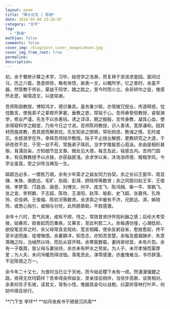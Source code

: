 ```yaml
---
layout: poem
title: "博士论文 | 致谢"
date: 2018-05-08 15:26:07
category: "文字"
tag:
  - "致谢"
mathjax: false
comments: false
cover_img: /blog/post_cover_images/moon.jpg
cover_img_from_root: true
permalink:
description:
---
```


<p>
初，余于蜀修计算之术学，习毕，始觉学之浩渺，而复拜于浙滨求是园。窗间过马，历之六载，恳恳悱悱，略有体悟，故表一文，以概所学。忆之昔时，余虽不器，然受教于师长，蒙益于同学，踉之跄之，至今时而小立。余非矫作之徒，惟感怀此恩，喻情造文，以是铭谢。

<p>
吾师陈刚教授，博知鸿才，德识兼具。虽务重少暇，亦常拨冗授业，传道释惑，忱忱数言，使我弟子之辈顿开茅塞，垂教之恩，常铭于心。吾师寿黎但教授，睿智渊学，修业严谨。先生不以余愚钝，诱之谆谆，期之殷殷，言传身教，凝其心血，使余得窥科学之殿堂，乃有今日之寸进。吾师陈珂教授，识人善诱，宽厚谦和。因其材而施其教，悉其惑而解其忧。先生知余之困顿，常衔担虑，教诲之情，无时或忘。余尝游学在外，幸拜吾师陆华教授。陆子不止授业解惑，更教研究之大道，于研孜孜不怠，于究一丝不苟，常施弟子珠玑，当字字推敲苦心孤诣，余由是相形甚惭，耳濡目染，方知细节显文章、微处见大德，每念及此，铭感五内。吾师门固本，有伍赛教授予以点拨，亦获益匪浅。余求学以来，沐浩浩师德、楷楷学风，今学业虽竟，受之训导当裨及一生。

<p>
砥砺岂必多，一壁胜万珉。余有少年英才之益友同力协契。余之长曰王振华、周显锞、朱珠、骆歆远、毛旷、张超、彭湃、顾晓玲等数贤；余之同窗曰赵王军、王俊俏、李梦雯、邝昌浪、唐思、刘博文、何平、庞志飞、陈鸿翔、柴一平、常鹏飞、张之宣、李邦鹏、于志超、陈欣、王凌阳、赵萍、喻影、史飞超、张嘉伟、孔玲玲、俞佳炳、王俊福、陈钦况等数贤。余求索之中屡有不济，兄歆远、湃，姊晓玲，或悉心指引，或相与分忧，此热肠挚助，不胜感激。

<p>
余年十六时，意气风发，咸有不顺，恃之，常效昔贤抒怀抱利器之感；后经大考受挫，始寡欢，欲奋起而历重疾，又寡言，至此判若二人。余每遇彷徨，心潮低抑，欲投笔言弃之时，余父母常良言规劝、宽言相藉，使余反躬自省，愈挫愈起，终不至半途而废、徒增悔恨。余妻静洋，知吾志，亦知吾苦楚，余每及蹙眉踌步、失意落魄之际，当缄然以待，而后从容开释。余寒窗数载，妻持家经营，未有片怨。余有一子既周，皆父母与妻扶持，余亦未有杯水之劳矣。为人子，未尽孝悌而蒙厚爱；为人夫，未问冷暖而得谅恤。落笔至此，涕零感激，亦羞愧难当，书尽辞藻，不足陈情之万一。

<p>
余今年二十又七，为昔时当已立于天地，而今始足稷下未有一绩。然漫漫强健之路，焉得无坎坷羁绊？吾幸得良师益友、至亲佳侣相伴，当信步高歌、谈笑相对。余素仰苏子东坡，读其文，常有小悟，惟据其金句以自勉，曰莫听穿林打叶声，何妨吟啸且徐行。

<p><p><p><p><p><p><p><p>
**门下生 李环**
**如月夜疾书于陋居沉风斋**
